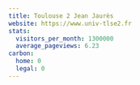 ```yaml
---
title: Toulouse 2 Jean Jaurès
website: https://www.univ-tlse2.fr
stats:
  visitors_per_month: 1300000
  average_pageviews: 6.23
carbon:
  home: 0
  legal: 0
---
```

